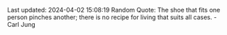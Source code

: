 Last updated: 2024-04-02 15:08:19
Random Quote: The shoe that fits one person pinches another; there is no recipe for living that suits all cases. - Carl Jung